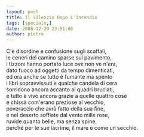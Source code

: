 ```yaml
---
layout: post
title: Il Silenzio Dopo L'Incendio
tags: [speciale,]
date: 2008-12-29 23:51:00
author: pietro
---
```

C'è disordine e confusione sugli scaffali,<br/>le ceneri del camino sparse sul pavimento,<br/>i tizzoni hanno portato luce ove non ve n'era,<br/>dato fuoco ad oggetti da tempo dimenticati,<br/>ed ora anche se tutto è fumante ma spento<br/>i libri sopravvissuti e qualche candela di cera<br/>sorridono ancora accanto ai quadri bruciati,<br/>e tutto è vivo ancora grazie a quelle quattro cose<br/>e chissà com'erano preziose al vecchio,<br/>poveraccio che avrà fatto della sua fine,<br/>e nel deserto soffiate dal vento mille rose,<br/>ruvide quanto belle, ma senza spine,<br/>perché per le sue lacrime, il mare è come un secchio.
